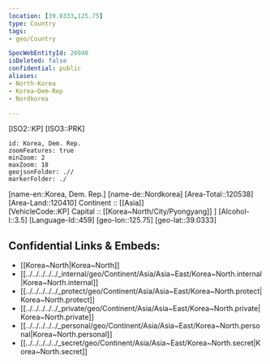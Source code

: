 ```yaml
---
location: [39.0333,125.75] 
type: Country
tags:
- geo/Country

SpocWebEntityId: 26940
isDeleted: false
confidential: public
aliases:
- North-Korea
- Korea~Dem-Rep 
- Nordkorea 

---
```

[ISO2::KP] 
[ISO3::PRK] 
```leaflet
id: Korea, Dem. Rep.
zoomFeatures: true 
minZoom: 2 
maxZoom: 18
geojsonFolder: .// 
markerFolder: ./
```

[name-en::Korea, Dem. Rep.] 
[name-de::Nordkorea] 
[Area-Total::120538] 
[Area-Land::120410] 
Continent :: [[Asia]]  
[VehicleCode::KP] 
Capital :: [[Korea~North/City/Pyongyang]] ] 
[Alcohol-l::3.5] 
[Language-Id::459] 
[geo-lon::125.75] 
[geo-lat::39.0333] 



## Confidential Links & Embeds: 
- [[Korea~North|Korea~North]]  
- [[../../../../../_internal/geo/Continent/Asia/Asia~East/Korea~North.internal|Korea~North.internal]]  
- [[../../../../../_protect/geo/Continent/Asia/Asia~East/Korea~North.protect|Korea~North.protect]] 
- [[../../../../../_private/geo/Continent/Asia/Asia~East/Korea~North.private|Korea~North.private]] 
- [[../../../../../_personal/geo/Continent/Asia/Asia~East/Korea~North.personal|Korea~North.personal]] 
- [[../../../../../_secret/geo/Continent/Asia/Asia~East/Korea~North.secret|Korea~North.secret]] 
